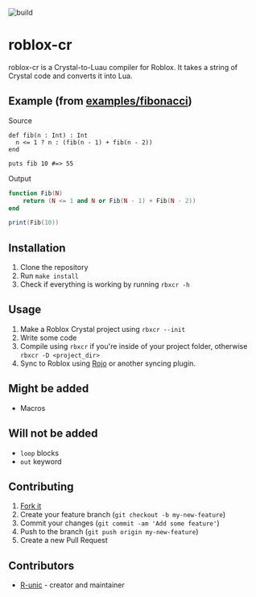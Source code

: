 ![build](https://github.com/Paragon-Studios/roblox-cr/actions/workflows/crystal.yml/badge.svg)
# roblox-cr

roblox-cr is a Crystal-to-Luau compiler for Roblox. It takes a string of Crystal code and converts it into Lua.

## Example (from [examples/fibonacci](https://github.com/Paragon-Studios/roblox-cr/blob/master/examples/fibonacci/src/client/main.client.cr))
Source
```cr
def fib(n : Int) : Int
  n <= 1 ? n : (fib(n - 1) + fib(n - 2))
end

puts fib 10 #=> 55
```
Output
```lua
function Fib(N)
	return (N <= 1 and N or Fib(N - 1) + Fib(N - 2))
end

print(Fib(10))
```

## Installation

1. Clone the repository
2. Run `make install`
3. Check if everything is working by running `rbxcr -h`

## Usage

1. Make a Roblox Crystal project using `rbxcr --init`
2. Write some code
3. Compile using `rbxcr` if you're inside of your project folder, otherwise `rbxcr -D <project_dir>`
4. Sync to Roblox using [Rojo](https://rojo.space/) or another syncing plugin.

## Might be added

- Macros

## Will not be added

- `loop` blocks
- `out` keyword

## Contributing

1. [Fork it](https://github.com/Paragon-Studios/roblox-cr/fork)
2. Create your feature branch (`git checkout -b my-new-feature`)
3. Commit your changes (`git commit -am 'Add some feature'`)
4. Push to the branch (`git push origin my-new-feature`)
5. Create a new Pull Request

## Contributors

- [R-unic](https://github.com/R-unic) - creator and maintainer
